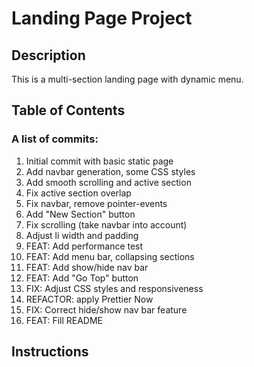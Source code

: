 # Landing Page Project

## Description
This is a multi-section landing page with dynamic menu.

## Table of Contents

### A list of commits:

1. Initial commit with basic static page
2. Add navbar generation, some CSS styles
3. Add smooth scrolling and active section
4. Fix active section overlap
5. Fix navbar, remove pointer-events
6. Add "New Section" button
7. Fix scrolling (take navbar into account)
8. Adjust li width and padding
9. FEAT: Add performance test
10. FEAT: Add menu bar, collapsing sections
11. FEAT: Add show/hide nav bar
12. FEAT: Add "Go Top" button
13. FIX: Adjust CSS styles and responsiveness
14. REFACTOR: apply Prettier Now
15. FIX: Correct hide/show nav bar feature
16. FEAT: Fill README

## Instructions


